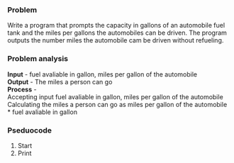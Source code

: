 ### Problem
Write a program that prompts the capacity in gallons of an automobile fuel tank and the miles per gallons
the automobiles can be driven. The program outputs the number miles the automobile cam be driven
without refueling.

### Problem analysis
**Input** - fuel avaliable in gallon, miles per gallon of the automobile <br>
**Output** - The miles a person can go <br>
**Process** - <br>
Accepting input fuel avaliable in gallon, miles per gallon of the automobile <br>
Calculating the miles a person can go as miles per gallon of the automobile * fuel avaliable in gallon <br>

### Pseduocode
1. Start
2. Print 

